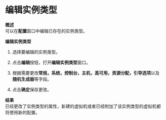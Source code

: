 # 编辑实例类型
**概述**<br/>
可以在**配置**窗口中编辑已存在的实例类型。

**编辑实例类型**

1. 选择要编辑的实例类型。

2. 点击**编辑**按钮，打开**编辑实例类型**窗口。

3. 根据需要更改**常规，系统，控制台，主机，高可用，资源分配，引导选项**以及**随机生成器**等字段。
4. 点击**确定**保存更改。

**结果**<br/>
已经更改了实例类型的属性，新建的虚拟机或者已经附加了该实例类型的虚拟机都将使用新的配置。
